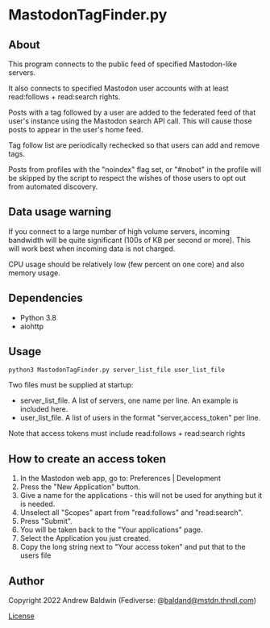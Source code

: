 # MastodonTagFinder.py

## About

This program connects to the public feed of specified Mastodon-like servers.

It also connects to specified Mastodon user accounts with at least read:follows + read:search rights.

Posts with a tag followed by a user are added to the federated feed of that user's 
instance using the Mastodon search API call. This will cause those posts to appear 
in the user's home feed.

Tag follow list are periodically rechecked so that users can add and remove tags. 

Posts from profiles with the "noindex" flag set, or "#nobot" in the profile
will be skipped by the script to respect the wishes of those users to 
opt out from automated discovery.

## Data usage warning

If you connect to a large number of high volume servers,
incoming bandwidth will be quite significant (100s of KB per second or more). This will work best when incoming data is not charged.

CPU usage should be relatively low (few percent on one core) and also memory usage.

## Dependencies
- Python 3.8
- aiohttp

## Usage

```
python3 MastodonTagFinder.py server_list_file user_list_file
```

Two files must be supplied at startup:

- server_list_file. A list of servers, one name per line. An example is included here.
- user_list_file. A list of users in the format "server,access_token" per line.

Note that access tokens must include read:follows + read:search rights

## How to create an access token

1. In the Mastodon web app, go to: Preferences | Development 
2. Press the "New Application" button.
3. Give a name for the applications - this will not be used for anything but it is needed.
4. Unselect all "Scopes" apart from "read:follows" and "read:search".
5. Press "Submit". 
6. You will be taken back to the "Your applications" page. 
7. Select the Application you just created.
6. Copy the long string next to "Your access token" and put that to the users file

## Author

Copyright 2022 Andrew Baldwin 
(Fediverse: @baldand@mstdn.thndl.com)

[License](LICENSE)